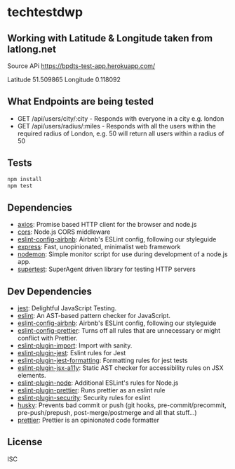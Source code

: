 # techtestdwp

## Working with Latitude & Longitude taken from latlong.net

Source APi https://bpdts-test-app.herokuapp.com/

Latitude 51.509865
Longitude 0.118092

## What Endpoints are being tested

- GET /api/users/city/:city - Responds with everyone in a city e.g. london
- GET /api/users/radius/:miles - Responds with all the users within the required radius of London, e.g. 50 will return all users within a radius of 50

## Tests

```sh
npm install
npm test
```

## Dependencies

- [axios](https://ghub.io/axios): Promise based HTTP client for the browser and node.js
- [cors](https://ghub.io/cors): Node.js CORS middleware
- [eslint-config-airbnb](https://ghub.io/eslint-config-airbnb): Airbnb&#39;s ESLint config, following our styleguide
- [express](https://ghub.io/express): Fast, unopinionated, minimalist web framework
- [nodemon](https://ghub.io/nodemon): Simple monitor script for use during development of a node.js app.
- [supertest](https://ghub.io/supertest): SuperAgent driven library for testing HTTP servers

## Dev Dependencies

- [jest](https://ghub.io/jest): Delightful JavaScript Testing.
- [eslint](https://ghub.io/eslint): An AST-based pattern checker for JavaScript.
- [eslint-config-airbnb](https://ghub.io/eslint-config-airbnb): Airbnb&#39;s ESLint config, following our styleguide
- [eslint-config-prettier](https://ghub.io/eslint-config-prettier): Turns off all rules that are unnecessary or might conflict with Prettier.
- [eslint-plugin-import](https://ghub.io/eslint-plugin-import): Import with sanity.
- [eslint-plugin-jest](https://ghub.io/eslint-plugin-jest): Eslint rules for Jest
- [eslint-plugin-jest-formatting](https://ghub.io/eslint-plugin-jest-formatting): Formatting rules for jest tests
- [eslint-plugin-jsx-a11y](https://ghub.io/eslint-plugin-jsx-a11y): Static AST checker for accessibility rules on JSX elements.
- [eslint-plugin-node](https://ghub.io/eslint-plugin-node): Additional ESLint&#39;s rules for Node.js
- [eslint-plugin-prettier](https://ghub.io/eslint-plugin-prettier): Runs prettier as an eslint rule
- [eslint-plugin-security](https://ghub.io/eslint-plugin-security): Security rules for eslint
- [husky](https://ghub.io/husky): Prevents bad commit or push (git hooks, pre-commit/precommit, pre-push/prepush, post-merge/postmerge and all that stuff...)
- [prettier](https://ghub.io/prettier): Prettier is an opinionated code formatter

## License

ISC
